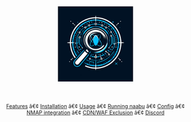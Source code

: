 

<h1 align="center">
<img src="InsightNet Scanner.jpeg" alt="InsightNet Scanner" width="200px">
<br>
</h1>
 
 <p align="center">
<a href="#features">Features</a> â€¢
<a href="#installation-instructions">Installation</a> â€¢
<a href="#usage">Usage</a> â€¢
<a href="#running-naabu">Running naabu</a> â€¢
<a href="#configuration-file">Config</a> â€¢
<a href="#nmap-integration">NMAP integration</a> â€¢
<a href="#cdn-waf-exclusion">CDN/WAF Exclusion</a> â€¢
<a href="https://discord.gg/projectdiscovery">Discord</a>
</p>
